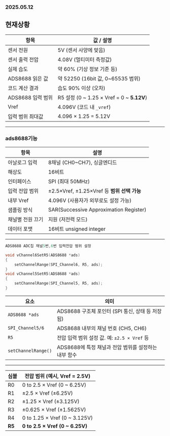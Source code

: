 ### 2025.05.12
## 현재상황
| 항목            | 값 / 설명                                    |
| ------------- | ----------------------------------------- |
| 센서 전원         | 5V (센서 사양에 맞음)                            |
| 센서 출력 전압      | 4.08V (멀티미터 측정값)                          |
| 실제 습도         | 약 60% (기상 정보 기준 등)                        |
| ADS8688 읽은 값  | 약 52250 (16bit 값, 0\~65535 범위)            |
| 코드 계산 결과      | 습도 90% 이상 (오차)                        |
| ADS8688 입력 범위 | R5 설정 (0 \~ 1.25 × Vref = 0 \~ **5.12V**) |
| Vref          | 4.096V (코드 내 `_vref`)                     |
| 입력 범위 최대값     | 4.096 × 1.25 = 5.12V                      |
***
### ads8688기능
| 항목        | 설명                                     |
| --------- | -------------------------------------- |
| 아날로그 입력   | 8채널 (CH0\~CH7), 싱글엔디드                  |
| 해상도       | 16비트                                   |
| 인터페이스     | SPI (최대 50MHz)                         |
| 입력 전압 범위  | ±2.5×Vref, ±1.25×Vref 등 **범위 선택 가능**   |
| 내부 Vref   | 4.096V (사용자가 외부로도 설정 가능)               |
| 샘플링 방식    | SAR(Successive Approximation Register) |
| 채널별 전원 끄기 | 지원 (저전력 모드)                            |
| 데이터 포맷    | 16비트 unsigned integer                  |
***
```c
ADS8688 ADC칩 채널5번,6번 입력전압 범위 설정 

void vChannel6SetR5(ADS8688 *ads)
{
	setChannelRange(SPI_Channel6, R5, ads);             
}
void vChannel5SetR5(ADS8688 *ads)
{
	setChannelRange(SPI_Channel5, R5, ads);
}
```
| 요소                  | 의미                                 |
| ------------------- | ---------------------------------- |
| `ADS8688 *ads`      | ADS8688 구조체 포인터 (SPI 통신, 상태 등 저장됨) |
| `SPI_Channel5/6`    | ADS8688 내부의 채널 번호 (CH5, CH6)       |
| `R5`                | 전압 입력 범위 설정 값. 예: `±2.5 × Vref` 등  |
| `setChannelRange()` | ADS8688에 특정 채널과 전압 범위를 설정하는 내부 함수  |
***
| 심볼     | 전압 범위 (예시, Vref = 2.5V)          |
| ------ | -------------------------------- |
| R0     | 0 to 2.5 × Vref (0 \~ 6.25V)     |
| R1     | ±2.5 × Vref (±6.25V)             |
| R2     | ±1.25 × Vref (±3.125V)           |
| R3     | ±0.625 × Vref (±1.5625V)         |
| R4     | 0 to 1.25 × Vref (0 \~ 3.125V)   |
| **R5** | **0 to 2.5 × Vref (0 \~ 6.25V)** |



